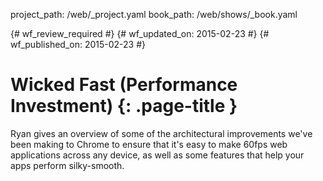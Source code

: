 project_path: /web/_project.yaml
book_path: /web/shows/_book.yaml

{# wf_review_required #}
{# wf_updated_on: 2015-02-23 #}
{# wf_published_on: 2015-02-23 #}

# Wicked Fast (Performance Investment) {: .page-title }

Ryan gives an overview of some of the architectural improvements we've been making to Chrome to ensure that it's easy to make 60fps web applications across any device, as well as some features that help your apps perform silky-smooth.
